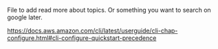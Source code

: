 File to add read more about topics. Or something you want to search on google later.

https://docs.aws.amazon.com/cli/latest/userguide/cli-chap-configure.html#cli-configure-quickstart-precedence

